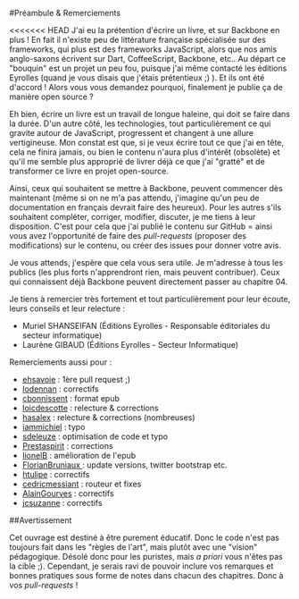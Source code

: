 #Préambule & Remerciements

<<<<<<< HEAD
J'ai eu la prétention d'écrire un livre, et sur Backbone en plus ! En fait il n'existe peu de littérature française spécialisée sur des frameworks, qui plus est des frameworks JavaScript, alors que nos amis anglo-saxons écrivent sur Dart, CoffeeScript, Backbone, etc..
Au départ ce "bouquin" est un projet un peu fou, puisque j'ai même contacté les éditions Eyrolles (quand je vous disais que j'étais prétentieux ;) ). Et ils ont été d'accord ! Alors vous vous demandez pourquoi, finalement je publie ça de manière open source ?

Eh bien, écrire un livre est un travail de longue haleine, qui doit se faire dans la durée. D'un autre côté, les technologies, tout particulièrement ce qui gravite autour de JavaScript, progressent et changent à une allure vertigineuse. Mon constat est que, si je veux écrire tout ce que j'ai en tête, cela ne finira jamais, ou bien le contenu n'aura plus d'intérêt (obsolète) et qu'il me semble plus approprié de livrer déjà ce que j'ai "gratté" et de transformer ce livre en projet open-source.

Ainsi, ceux qui souhaitent se mettre à Backbone, peuvent commencer dès maintenant (même si on ne m'a pas attendu, j'imagine qu'un peu de documentation en français devrait faire des heureux). Pour les autres s'ils souhaitent compléter, corriger, modifier, discuter, je me tiens à leur disposition. C'est pour cela que j'ai publié le contenu sur GitHub = ainsi vous avez l'opportunité de faire des *pull-requests* (proposer des modifications) sur le contenu, ou créer des issues pour donner votre avis.

Je vous attends, j'espère que cela vous sera utile. Je m'adresse à tous les publics (les plus forts n'apprendront rien, mais peuvent contribuer). Ceux qui connaissent déjà Backbone peuvent directement passer au chapitre 04.

Je tiens à remercier très fortement et tout particulièrement pour leur écoute, leurs conseils et leur relecture :

- Muriel SHANSEIFAN (Éditions Eyrolles - Responsable éditoriales du secteur informatique)
- Laurène GIBAUD (Éditions Eyrolles - Secteur Informatique)


Remerciements aussi pour :

- [ehsavoie](https://github.com/ehsavoie) : 1ère pull request ;)
- [lodennan](https://github.com/lodennan) : correctifs
- [cbonnissent](https://github.com/cbonnissent) : format epub
- [loicdescotte](https://github.com/loicdescotte) : relecture & corrections
- [hasalex](https://github.com/hasalex) : relecture & corrections (nombreuses)
- [iammichiel](https://github.com/iammichiel) : typo
- [sdeleuze](https://github.com/sdeleuze) : optimisation de code et typo
- [Prestaspirit](https://github.com/Prestaspirit) : corrections
- [lionelB](https://github.com/lionelB) : amélioration de l'epub
- [FlorianBruniaux ](https://github.com/FlorianBruniaux) : update versions, twitter bootstrap etc.
- [htulipe](https://github.com/htulipe) : correctifs
- [cedricmessiant](https://github.com/cedricmessiant) : routeur et fixes
- [AlainGourves](https://github.com/AlainGourves) : correctifs
- [jcsuzanne](https://github.com/jcsuzanne) : correctifs


##Avertissement

Cet ouvrage est destiné à être purement éducatif. Donc le code n'est pas toujours fait dans les "règles de l'art", mais plutôt avec une "vision" pédagogique. Désolé donc pour les puristes, mais _a priori_ vous n'êtes pas la cible ;). Cependant, je serais ravi de pouvoir inclure vos remarques et bonnes pratiques sous forme de notes dans chacun des chapitres. Donc à vos *pull-requests* !
